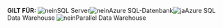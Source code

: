 <Token>**GILT FÜR:** ![nein](media/no.png)SQL Server![nein](media/no.png)Azure SQL-Datenbank![ja](media/no.png)Azure SQL Data Warehouse ![nein](media/yes.png)Parallel Data Warehouse</Token>

